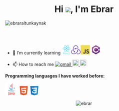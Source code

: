 <h1 align="center">Hi <img src="https://media1.tenor.com/images/d1eddbe98190c824734c992eca444e52/tenor.gif?itemid=15609107" width="25px">, I'm  Ebrar</h1>
<p align="left"> <img src="https://komarev.com/ghpvc/?username=ebraraltunkaynak" alt="ebraraltunkaynak" /> </p>


<br><br>

- 🌱 I’m currently learning  <img src="https://github.com/devicons/devicon/blob/master/icons/react/react-original-wordmark.svg" alt="react" width="30" height="30"/><img src="https://github.com/devicons/devicon/blob/master/icons/redux/redux-original.svg" alt="redux" width="30" height="30"/><img src="https://github.com/devicons/devicon/blob/master/icons/javascript/javascript-original.svg" alt="javascript" width="30" height="30"/> <img src="https://github.com/devicons/devicon/blob/master/icons/csharp/csharp-original.svg" alt="charp" width="30" height="30"/>

- 📫 How to reach me <a href="ebraraltunkynk@gmail.com"><img src="https://cdn.jsdelivr.net/npm/simple-icons@3.0.1/icons/gmail.svg" alt="gmail" height="20" width="20" />  </a>  <a href="https://www.linkedin.com/in/ebrarmeadev" target="blank"><img src="https://cdn.jsdelivr.net/npm/simple-icons@3.0.1/icons/linkedin.svg"  height="20" width="20" />  </a> <a href="https://www.instagram.com/ebrardev/" target="blank"><img src="https://cdn.jsdelivr.net/npm/simple-icons@3.0.1/icons/instagram.svg"  height="20" width="20" /></a>

<p><strong>Programming languages I have worked before:</strong></p>
<p align="left"><img src="https://github.com/devicons/devicon/blob/master/icons/java/java-original-wordmark.svg" alt="java" width="40" height="40"/> <img src="https://github.com/devicons/devicon/blob/master/icons/html5/html5-original.svg" alt="html5" width="30" height="30"/> <img src="https://github.com/devicons/devicon/blob/master/icons/css3/css3-original.svg" alt="css3" width="30" height="30"/>

<p align="center"> <img src="https://github-readme-stats.vercel.app/api?username=ebraraltunkaynak&show_icons=true" alt="ebrar" /></p>
<!--
Here are some ideas to get you started:

- 🔭 I’m currently working on ...
- 🌱 I’m currently learning ...
- 👯 I’m looking to collaborate on ...
- 🤔 I’m looking for help with ...
- 💬 Ask me about ...
- 📫 How to reach me: ...
- 😄 Pronouns: ...
- ⚡ Fun fact: ...
-->
